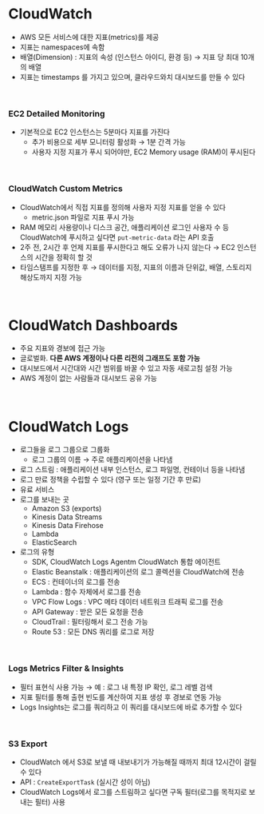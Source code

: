 # CloudWatch

- AWS 모든 서비스에 대한 지표(metrics)를 제공
- 지표는 namespaces에 속함
- 배열(Dimension) : 지표의 속성 (인스턴스 아이디, 환경 등) → 지표 당 최대 10개의 배열
- 지표는 timestamps 를 가지고 있으며, 클라우드와치 대시보드를 만들 수 있다

<br>

### EC2 Detailed Monitoring

- 기본적으로 EC2 인스턴스는 5분마다 지표를 가진다
    - 추가 비용으로 세부 모니터링 활성화 → 1분 간격 가능
    - 사용자 지정 지표가 푸시 되어야만, EC2 Memory usage (RAM)이 푸시된다

<br>


### CloudWatch Custom Metrics

- CloudWatch에서 직접 지표를 정의해 사용자 지정 지표를 얻을 수 있다
    - metric.json 파일로 지표 푸시 가능
- RAM 메모리 사용량이나 디스크 공간, 애플리케이션 로그인 사용자 수 등 CloudWatch에 푸시하고 싶다면 `put-metric-data` 라는 API 호출
- 2주 전, 2시간 후 언제 지표를 푸시한다고 해도 오류가 나지 않는다 → EC2 인스턴스의 시간을 정확히 할 것
- 타임스탬프를 지정한 후 → 데이터를 지정, 지표의 이름과 단위값, 배열, 스토리지 해상도까지 지정 가능

<br>


# CloudWatch Dashboards

- 주요 지표와 경보에 접근 가능
- 글로벌화. **다른 AWS 계정이나 다른 리전의 그래프도 포함 가능**
- 대시보드에서 시간대와 시간 범위를 바꿀 수 있고 자동 새로고침 설정 가능
- AWS 계정이 없는 사람들과 대시보드 공유 가능

<br>


# CloudWatch Logs

- 로그들을 로그 그룹으로 그룹화
    - 로그 그룹의 이름 → 주로 애플리케이션을 나타냄
- 로그 스트림 : 애플리케이션 내부 인스턴스, 로그 파일명, 컨테이너 등을 나타냄
- 로그 만료 정책을 수립할 수 있다 (영구 또는 일정 기간 후 만료)
- 유료 서비스
- 로그를 보내는 곳
    - Amazon S3 (exports)
    - Kinesis Data Streams
    - Kinesis Data Firehose
    - Lambda
    - ElasticSearch
- 로그의 유형
    - SDK, CloudWatch Logs Agentm CloudWatch 통합 에이전트
    - Elastic Beanstalk : 애플리케이션의 로그 콜렉션을 CloudWatch에 전송
    - ECS : 컨테이너의 로그를 전송
    - Lambda : 함수 자체에서 로그를 전송
    - VPC Flow Logs : VPC 메타 데이터 네트워크 트래픽 로그를 전송
    - API Gateway : 받은 모든 요청을 전송
    - CloudTrail : 필터링해서 로그 전송 가능
    - Route 53 : 모든 DNS 쿼리를 로그로 저장

<br>


### Logs Metrics Filter & Insights

- 필터 표현식 사용 가능 → 예 : 로그 내 특정 IP 확인, 로그 레벨 검색
- 지표 필터를 통해 출현 빈도를 계산하여 지표 생성 후 경보로 연동 가능
- Logs Insights는 로그를 쿼리하고 이 쿼리를 대시보드에 바로 추가할 수 있다

<br>


### S3 Export

- CloudWatch 에서 S3로 보낼 때 내보내기가 가능해질 때까지 최대 12시간이 걸릴 수 있다
- API : `CreateExportTask` (실시간 성이 아님)
- CloudWatch Logs에서 로그를 스트림하고 싶다면 구독 필터(로그를 목적지로 보내는 필터) 사용